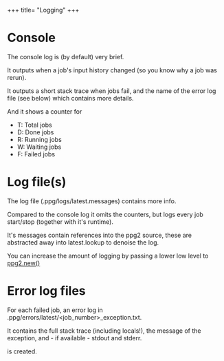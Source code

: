 +++
title= "Logging"
+++

# Console 

The console log is (by default) very brief.

It outputs when a job's input history changed 
(so you know why a job was rerun).

It outputs a short stack trace when jobs fail,
and the name of the error log file (see below)
which contains more details.

And it shows a counter for
 
* T: Total jobs
* D: Done jobs
* R: Running jobs
* W: Waiting jobs
* F: Failed jobs

# Log file(s)

The log file (.ppg/logs/latest.messages) contains more info.

Compared to the console log it omits the counters,
but logs every job start/stop (together with it's runtime).

It's messages contain references into the ppg2 source, these
are abstracted away into latest.lookup to denoise the log.

You can increase the amount of logging by passing a lower 
low level to [ppg2.new()](../managing-pypipegraph#pypipegraph2new)

# Error log files

For each failed job, an error log in .ppg/errors/latest/<job_number>_exception.txt.

It contains the full stack trace (including locals!), the message of the exception, and - if available - stdout and stderr.


is created.



